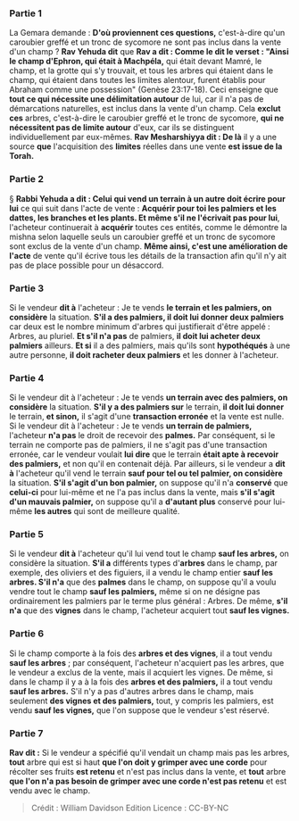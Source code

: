 
### Partie 1
La Gemara demande : <b>D'où proviennent ces questions,</b> c'est-à-dire qu'un caroubier greffé et un tronc de sycomore ne sont pas inclus dans la vente d'un champ ? <b>Rav Yehuda dit</b> que <b>Rav a dit : Comme le dit le verset : "Ainsi le champ d'Ephron, qui était à Machpéla,</b> qui était devant Mamré, le champ, et la grotte qui s'y trouvait, et tous les arbres qui étaient dans le champ, qui étaient dans toutes les limites alentour, furent établis pour Abraham comme une possession" (Genèse 23:17-18). Ceci enseigne que <b>tout ce qui nécessite une délimitation autour</b> de lui, car il n'a pas de démarcations naturelles, est inclus dans la vente d'un champ. Cela <b>exclut ces</b> arbres, c'est-à-dire le caroubier greffé et le tronc de sycomore, <b>qui ne nécessitent pas de limite autour</b> d'eux, car ils se distinguent individuellement par eux-mêmes. <b>Rav Mesharshiyya dit : De là</b> il y a une source <b>que</b> l'acquisition des <b>limites</b> réelles dans une vente <b>est issue de la Torah.</b>

### Partie 2
§ <b>Rabbi Yehuda a dit : Celui qui vend un terrain à un autre doit écrire pour lui</b> ce qui suit dans l'acte de vente : <b>Acquérir pour toi les palmiers et les dattes, les branches et les plants. Et même s'il ne l'écrivait pas pour lui</b>, l'acheteur continuerait à <b>acquérir</b> toutes ces entités, comme le démontre la mishna selon laquelle seuls un caroubier greffé et un tronc de sycomore sont exclus de la vente d'un champ. <b>Même ainsi, c'est une amélioration de l'acte</b> de vente qu'il écrive tous les détails de la transaction afin qu'il n'y ait pas de place possible pour un désaccord.

### Partie 3
Si le vendeur <b>dit à</b> l'acheteur : Je te vends <b>le terrain et les palmiers, on considère</b> la situation. <b>S'il a des palmiers, il doit lui donner deux palmiers</b> car deux est le nombre minimum d'arbres qui justifierait d'être appelé : Arbres, au pluriel. <b>Et s'il n'a pas</b> de palmiers, <b>il doit lui acheter deux palmiers</b> ailleurs. <b>Et si</b> il a des palmiers, mais qu'ils sont <b>hypothéqués</b> à une autre personne, <b>il doit racheter deux palmiers</b> et les donner à l'acheteur.

### Partie 4
Si le vendeur dit à l'acheteur : Je te vends <b>un terrain avec des palmiers, on considère</b> la situation. <b>S'il y a des palmiers sur</b> le terrain, <b>il doit lui donner</b> le terrain, <b>et sinon,</b> il s'agit d'une <b>transaction erronée</b> et la vente est nulle. Si le vendeur dit à l'acheteur : Je te vends <b>un terrain de palmiers,</b> l'acheteur <b>n'a pas</b> le droit de recevoir des <b>palmes.</b> Par conséquent, si le terrain ne comporte pas de palmiers, il ne s'agit pas d'une transaction erronée, car le vendeur voulait <b>lui dire</b> que le terrain <b>était apte à recevoir des palmiers,</b> et non qu'il en contenait déjà. Par ailleurs, si le vendeur a <b>dit à</b> l'acheteur qu'il vend le terrain <b>sauf pour tel ou tel palmier, on considère</b> la situation. <b>S'il s'agit d'un bon palmier,</b> on suppose qu'il n'a <b>conservé</b> que <b>celui-ci</b> pour lui-même et ne l'a pas inclus dans la vente, mais <b>s'il s'agit d'un mauvais palmier,</b> on suppose qu'il a <b>d'autant plus</b> conservé pour lui-même <b>les autres</b> qui sont de meilleure qualité.

### Partie 5
Si le vendeur <b>dit à</b> l'acheteur qu'il lui vend tout le champ <b>sauf les arbres,</b> on considère la situation. <b>S'il a</b> différents types d'<b>arbres</b> dans le champ, par exemple, des oliviers et des figuiers, il a vendu le champ entier <b>sauf les arbres. S'il n'a</b> que des <b>palmes</b> dans le champ, on suppose qu'il a voulu vendre tout le champ <b>sauf les palmiers,</b> même si on ne désigne pas ordinairement les palmiers par le terme plus général : Arbres. De même, <b>s'il n'a</b> que des <b>vignes</b> dans le champ, l'acheteur acquiert tout <b>sauf les vignes.</b>

### Partie 6
Si le champ comporte à la fois des <b>arbres et des vignes</b>, il a tout vendu <b>sauf les arbres</b> ; par conséquent, l'acheteur n'acquiert pas les arbres, que le vendeur a exclus de la vente, mais il acquiert les vignes. De même, si dans le champ il y a à la fois des <b>arbres et des palmiers,</b> il a tout vendu <b>sauf les arbres.</b> S'il n'y a pas d'autres arbres dans le champ, mais seulement <b>des vignes et des palmiers,</b> tout, y compris les palmiers, est vendu <b>sauf les vignes,</b> que l'on suppose que le vendeur s'est réservé.

### Partie 7
<b>Rav dit :</b> Si le vendeur a spécifié qu'il vendait un champ mais pas les arbres, <b>tout</b> arbre qui est si haut <b>que l'on doit y grimper avec une corde</b> pour récolter ses fruits <b>est retenu</b> et n'est pas inclus dans la vente, et <b>tout</b> arbre <b>que l'on n'a pas besoin de grimper avec une corde n'est pas retenu</b> et est vendu avec le champ.

>Crédit : William Davidson Edition
>Licence : CC-BY-NC